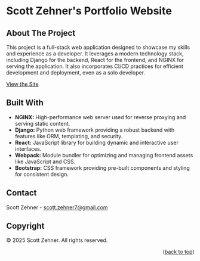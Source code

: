 <a name="readme-top"></a>

# Scott Zehner's Portfolio Website


## About The Project

This project is a full-stack web application designed to showcase my skills and experience as a developer. It leverages a modern technology stack, including Django for the backend, React for the frontend, and NGINX for serving the application. It also incorporates CI/CD practices for efficient development and deployment, even as a solo developer.

<a href="https://www.scottzehner.com/" target="_blank">View the Site</a>


## Built With

* **NGINX:** High-performance web server used for reverse proxying and serving static content.
* **Django:** Python web framework providing a robust backend with features like ORM, templating, and security.
* **React:** JavaScript library for building dynamic and interactive user interfaces.
* **Webpack:** Module bundler for optimizing and managing frontend assets like JavaScript and CSS.
* **Bootstrap:**  CSS framework providing pre-built components and styling for consistent design. 


## Contact

Scott Zehner - scott.zehner7@gmail.com


## Copyright

&copy; 2025 Scott Zehner. All rights reserved.

<p align="right">(<a href="#readme-top">back to top</a>)</p>